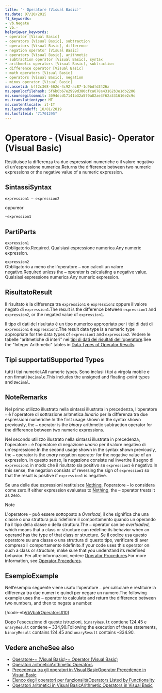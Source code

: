 ```yaml
---
title: '- Operatore (Visual Basic)'
ms.date: 07/20/2015
f1_keywords:
- vb.Negate
- vb.-
helpviewer_keywords:
- operator [Visual Basic]
- operators [Visual Basic], subtraction
- operators [Visual Basic], difference
- negation operator [Visual Basic]
- operators [Visual Basic], arithmetic
- subtraction operator [Visual Basic], syntax
- arithmetic operators [Visual Basic], subtraction
- difference operator [Visual Basic]
- math operators [Visual Basic]
- operators [Visual Basic], negation
- minus operator [Visual Basic]
ms.assetid: bff2c368-662d-4c92-ac87-1d9bdfd3426a
ms.openlocfilehash: 5f6b6b67e2999d380cfca078a43162b3e1db2206
ms.sourcegitcommit: 3094dcd17141b32a570a82ae3f62a331616e2c9c
ms.translationtype: MT
ms.contentlocale: it-IT
ms.lasthandoff: 10/01/2019
ms.locfileid: "71701295"
---
```

# <a name="--operator-visual-basic"></a><span data-ttu-id="872d4-102">Operatore - (Visual Basic)</span><span class="sxs-lookup"><span data-stu-id="872d4-102">- Operator (Visual Basic)</span></span>
<span data-ttu-id="872d4-103">Restituisce la differenza tra due espressioni numeriche o il valore negativo di un'espressione numerica.</span><span class="sxs-lookup"><span data-stu-id="872d4-103">Returns the difference between two numeric expressions or the negative value of a numeric expression.</span></span>  
  
## <a name="syntax"></a><span data-ttu-id="872d4-104">Sintassi</span><span class="sxs-lookup"><span data-stu-id="872d4-104">Syntax</span></span>  
  
```vb  
expression1 – expression2
```
  
<span data-ttu-id="872d4-105">oppure</span><span class="sxs-lookup"><span data-stu-id="872d4-105">or</span></span>

```vb  
–expression1  
```  
  
## <a name="parts"></a><span data-ttu-id="872d4-106">Parti</span><span class="sxs-lookup"><span data-stu-id="872d4-106">Parts</span></span>  
 `expression1`  
 <span data-ttu-id="872d4-107">Obbligatorio.</span><span class="sxs-lookup"><span data-stu-id="872d4-107">Required.</span></span> <span data-ttu-id="872d4-108">Qualsiasi espressione numerica.</span><span class="sxs-lookup"><span data-stu-id="872d4-108">Any numeric expression.</span></span>  
  
 `expression2`  
 <span data-ttu-id="872d4-109">Obbligatorio a meno che l'operatore `–` non calcoli un valore negativo.</span><span class="sxs-lookup"><span data-stu-id="872d4-109">Required unless the `–` operator is calculating a negative value.</span></span> <span data-ttu-id="872d4-110">Qualsiasi espressione numerica.</span><span class="sxs-lookup"><span data-stu-id="872d4-110">Any numeric expression.</span></span>  
  
## <a name="result"></a><span data-ttu-id="872d4-111">Risultato</span><span class="sxs-lookup"><span data-stu-id="872d4-111">Result</span></span>  
 <span data-ttu-id="872d4-112">Il risultato è la differenza tra `expression1` e `expression2` oppure il valore negato di `expression1`.</span><span class="sxs-lookup"><span data-stu-id="872d4-112">The result is the difference between `expression1` and `expression2`, or the negated value of `expression1`.</span></span>  
  
 <span data-ttu-id="872d4-113">Il tipo di dati del risultato è un tipo numerico appropriato per i tipi di dati di `expression1` e `expression2`.</span><span class="sxs-lookup"><span data-stu-id="872d4-113">The result data type is a numeric type appropriate for the data types of `expression1` and `expression2`.</span></span> <span data-ttu-id="872d4-114">Vedere le tabelle "aritmetiche di interi" nei [tipi di dati dei risultati dell'operatore](../../../visual-basic/language-reference/operators/data-types-of-operator-results.md).</span><span class="sxs-lookup"><span data-stu-id="872d4-114">See the "Integer Arithmetic" tables in [Data Types of Operator Results](../../../visual-basic/language-reference/operators/data-types-of-operator-results.md).</span></span>  
  
## <a name="supported-types"></a><span data-ttu-id="872d4-115">Tipi supportati</span><span class="sxs-lookup"><span data-stu-id="872d4-115">Supported Types</span></span>  
 <span data-ttu-id="872d4-116">tutti i tipi numerici.</span><span class="sxs-lookup"><span data-stu-id="872d4-116">All numeric types.</span></span> <span data-ttu-id="872d4-117">Sono inclusi i tipi a virgola mobile e non firmati `Decimal`e.</span><span class="sxs-lookup"><span data-stu-id="872d4-117">This includes the unsigned and floating-point types and `Decimal`.</span></span>  
  
## <a name="remarks"></a><span data-ttu-id="872d4-118">Note</span><span class="sxs-lookup"><span data-stu-id="872d4-118">Remarks</span></span>  
 <span data-ttu-id="872d4-119">Nel primo utilizzo illustrato nella sintassi illustrata in precedenza, l'operatore `–` è l'operatore di sottrazione aritmetica *binario* per la differenza tra due espressioni numeriche.</span><span class="sxs-lookup"><span data-stu-id="872d4-119">In the first usage shown in the syntax shown previously, the `–` operator is the *binary* arithmetic subtraction operator for the difference between two numeric expressions.</span></span>  
  
 <span data-ttu-id="872d4-120">Nel secondo utilizzo illustrato nella sintassi illustrata in precedenza, l'operatore `–` è l'operatore di negazione *unario* per il valore negativo di un'espressione.</span><span class="sxs-lookup"><span data-stu-id="872d4-120">In the second usage shown in the syntax shown previously, the `–` operator is the *unary* negation operator for the negative value of an expression.</span></span> <span data-ttu-id="872d4-121">In questo senso, la negazione consiste nel invertire il segno di `expression1` in modo che il risultato sia positivo se `expression1` è negativo.</span><span class="sxs-lookup"><span data-stu-id="872d4-121">In this sense, the negation consists of reversing the sign of `expression1` so that the result is positive if `expression1` is negative.</span></span>  
  
 <span data-ttu-id="872d4-122">Se una delle due espressioni restituisce [Nothing](../../../visual-basic/language-reference/nothing.md), l'operatore `–` lo considera come zero.</span><span class="sxs-lookup"><span data-stu-id="872d4-122">If either expression evaluates to [Nothing](../../../visual-basic/language-reference/nothing.md), the `–` operator treats it as zero.</span></span>  
  
> [!NOTE]
> <span data-ttu-id="872d4-123">L'operatore `–` può essere sottoposto a *Overload*, il che significa che una classe o una struttura può ridefinire il comportamento quando un operando ha il tipo della classe o della struttura.</span><span class="sxs-lookup"><span data-stu-id="872d4-123">The `–` operator can be *overloaded*, which means that a class or structure can redefine its behavior when an operand has the type of that class or structure.</span></span> <span data-ttu-id="872d4-124">Se il codice usa questo operatore su una classe o una struttura di questo tipo, verificare di aver compreso il comportamento ridefinito.</span><span class="sxs-lookup"><span data-stu-id="872d4-124">If your code uses this operator on such a class or structure, make sure that you understand its redefined behavior.</span></span> <span data-ttu-id="872d4-125">Per altre informazioni, vedere [Operator Procedures](../../../visual-basic/programming-guide/language-features/procedures/operator-procedures.md).</span><span class="sxs-lookup"><span data-stu-id="872d4-125">For more information, see [Operator Procedures](../../../visual-basic/programming-guide/language-features/procedures/operator-procedures.md).</span></span>  
  
## <a name="example"></a><span data-ttu-id="872d4-126">Esempio</span><span class="sxs-lookup"><span data-stu-id="872d4-126">Example</span></span>  
 <span data-ttu-id="872d4-127">Nell'esempio seguente viene usato l'operatore `–` per calcolare e restituire la differenza tra due numeri e quindi per negare un numero.</span><span class="sxs-lookup"><span data-stu-id="872d4-127">The following example uses the `–` operator to calculate and return the difference between two numbers, and then to negate a number.</span></span>  
  
 [!code-vb[VbVbalrOperators#10](~/samples/snippets/visualbasic/VS_Snippets_VBCSharp/VbVbalrOperators/VB/Class1.vb#10)]  
  
 <span data-ttu-id="872d4-128">Dopo l'esecuzione di queste istruzioni, `binaryResult` contiene 124,45 e `unaryResult` contiene – 334,90.</span><span class="sxs-lookup"><span data-stu-id="872d4-128">Following the execution of these statements, `binaryResult` contains 124.45 and `unaryResult` contains –334.90.</span></span>  
  
## <a name="see-also"></a><span data-ttu-id="872d4-129">Vedere anche</span><span class="sxs-lookup"><span data-stu-id="872d4-129">See also</span></span>

- [<span data-ttu-id="872d4-130">Operatore-= (Visual Basic)</span><span class="sxs-lookup"><span data-stu-id="872d4-130">-= Operator (Visual Basic)</span></span>](../../../visual-basic/language-reference/operators/subtraction-assignment-operator.md)
- [<span data-ttu-id="872d4-131">Operatori aritmetici</span><span class="sxs-lookup"><span data-stu-id="872d4-131">Arithmetic Operators</span></span>](../../../visual-basic/language-reference/operators/arithmetic-operators.md)
- [<span data-ttu-id="872d4-132">Precedenza tra gli operatori in Visual Basic</span><span class="sxs-lookup"><span data-stu-id="872d4-132">Operator Precedence in Visual Basic</span></span>](../../../visual-basic/language-reference/operators/operator-precedence.md)
- [<span data-ttu-id="872d4-133">Elenco degli operatori per funzionalità</span><span class="sxs-lookup"><span data-stu-id="872d4-133">Operators Listed by Functionality</span></span>](../../../visual-basic/language-reference/operators/operators-listed-by-functionality.md)
- [<span data-ttu-id="872d4-134">Operatori aritmetici in Visual Basic</span><span class="sxs-lookup"><span data-stu-id="872d4-134">Arithmetic Operators in Visual Basic</span></span>](../../../visual-basic/programming-guide/language-features/operators-and-expressions/arithmetic-operators.md)
